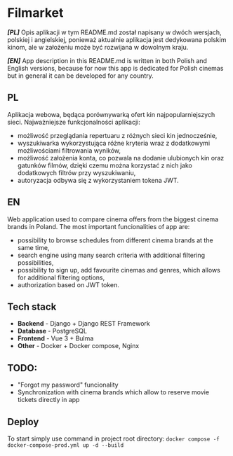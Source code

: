 # Filmarket

**_[PL]_** Opis aplikacji w tym README.md został napisany w dwóch wersjach, polskiej i angielskiej, ponieważ aktualnie aplikacja jest dedykowana polskim kinom, ale w założeniu może być rozwijana w dowolnym kraju.

**_[EN]_** App description in this README.md is written in both Polish and English versions, because for now this app is dedicated for Polish cinemas but in general it can be developed for any country.

## PL

Aplikacja webowa, będąca porównywarką ofert kin najpopularniejszych sieci. Najważniejsze funkcjonalności aplikacji:

- możliwość przeglądania repertuaru z różnych sieci kin jednocześnie,
- wyszukiwarka wykorzystująca różne kryteria wraz z dodatkowymi możliwościami filtrowania wyników,
- możliwość założenia konta, co pozwala na dodanie ulubionych kin oraz gatunków filmów, dzięki czemu można korzystać z nich jako dodatkowych filtrów przy wyszukiwaniu,
- autoryzacja odbywa się z wykorzystaniem tokena JWT.

## EN

Web application used to compare cinema offers from the biggest cinema brands in Poland. The most important funcionalities of app are:

- possibility to browse schedules from different cinema brands at the same time,
- search engine using many search criteria with additional filtering possibilities,
- possibility to sign up, add favourite cinemas and genres, which allows for additional filtering options,
- authorization based on JWT token.

## Tech stack

- **Backend** - Django + Django REST Framework
- **Database** - PostgreSQL
- **Frontend** - Vue 3 + Bulma
- **Other** - Docker + Docker compose, Nginx

## TODO:

- "Forgot my password" funcionality
- Synchronization with cinema brands which allow to reserve movie tickets directly in app

## Deploy

To start simply use command in project root directory: `docker compose -f docker-compose-prod.yml up -d --build`